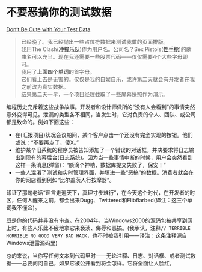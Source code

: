 # 不要恶搞你的测试数据

[Don’t Be Cute with Your Test Data](https://97-things-every-x-should-know.gitbooks.io/97-things-every-programmer-should-know/content/en/thing_25/)

> 已经晚了。我已经抛出一些占位符数据来测试我做的页面排版。  
> 我用The Clash([冲撞乐队](https://zh.wikipedia.org/wiki/%E8%A1%9D%E6%93%8A%E5%90%88%E5%94%B1%E5%9C%98))作为用户名。公司名？Sex Pistols([性手枪](https://zh.wikipedia.org/wiki/%E6%80%A7%E6%89%8B%E6%9E%AA))的歌曲名可以充当。现在我还需要一些股票代码——仅仅需要4个大些字母即可。  
> 我用了**上面四个单词**的首字母。  
> 它们看上去是无害的。仅仅是我的自娱自乐，或许第二天就会有开发者在我之前改为真实数据。  
> 结果第二天一早，一个项目经理截取了一些屏幕快照作为演示。

编程历史充斥着这些战争故事。开发者和设计师做所的“没有人会看到”的事情突然意外变得可见。泄漏的类型各不相同，当发生时，它对负责的个人、团队、或公司都是致命的。例如下面这些：

- 在(汇报项目)状况会议期间，某个客户点击一个还没有完全实现的按钮。他们或说：“不要再点了，傻X。”
- 维护某个旧系统的程序员被告知添加了一个错误的对话框，并决要求将日志输出到现有的幕后台(日志系统)。因为当一些事情中断的时候，用户会突然看到这样一条消息(弹窗)：“额滴个神呐，数据库提交失败了，保安！”
- 一些人混淆了测试和实时管理界面，并填进一些“恶搞”的数据。消费者就会在你的网店看到例如“比尔盖茨人行按摩器”。

印证了那句老话“谣言走遍天下，真理寸步难行”，在今天这个时代，在开发者的时区，任何人醒来之前，都会出来Dugg、Twittered和Flibflarbed(译注：这三个单词我不懂😫)。

既是你的代码并非没有审查。在2004年，当Windows2000的源码包被共享到网上时，有些人乐此不疲地拿它来亵渎、侮辱和恶搞。(我承认，注释`// TERRIBLE HORRIBLE NO GOOD VERY BAD HACK`，也不时被我引用——译注：这条注释源自Windows泄露源码里)

总的来说，当你写任何文本到代码里时——无论注释、日志、对话框、或者测试数据——总要问问自己，如果它被公开看到将会怎样。它将全面让人脸红。